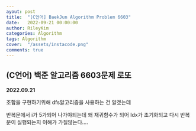 ```yaml
---
ayout: post
title:  "[C언어] BaekJun Algorithm Problem 6603"
date:   2022-09-21 00:00:00
author: RileyKim
categories: Algorithm
tags: Algorithm
cover:  "/assets/instacode.png"
comments: true
---
```








## (C언어) 백준 알고리즘 6603문제 로또 



**2022.09.21**

조합을 구현하기위해 dfs알고리즘을 사용하는 건 알겠는데

반복문에서 i가 5가되어 나가야되는데 왜 재귀함수가 되어 Idx가 초기화되고 다시 반복문이 실행되는지 이해가 가질않는다....



<script src="https://gist.github.com/RileyKim/00d49a653d5a77c10d6e4ff5fafe8f43.js"></script>